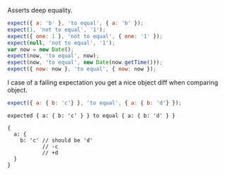 Asserts deep equality.

<!-- evaluate -->
```javascript
expect({ a: 'b' }, 'to equal', { a: 'b' });
expect(1, 'not to equal', '1');
expect({ one: 1 }, 'not to equal', { one: '1' });
expect(null, 'not to equal', '1');
var now = new Date();
expect(now, 'to equal', now);
expect(now, 'to equal', new Date(now.getTime()));
expect({ now: now }, 'to equal', { now: now });
```
<!-- /evaluate -->

I case of a failing expectation you get a nice object diff when
comparing object.

<!-- evaluate -->
```javascript
expect({ a: { b: 'c'} }, 'to equal', { a: { b: 'd'} });
```

```
expected { a: { b: 'c' } } to equal { a: { b: 'd' } }

{
  a: {
    b: 'c' // should be 'd'
           // -c
           // +d
  }
}
```
<!-- /evaluate -->
